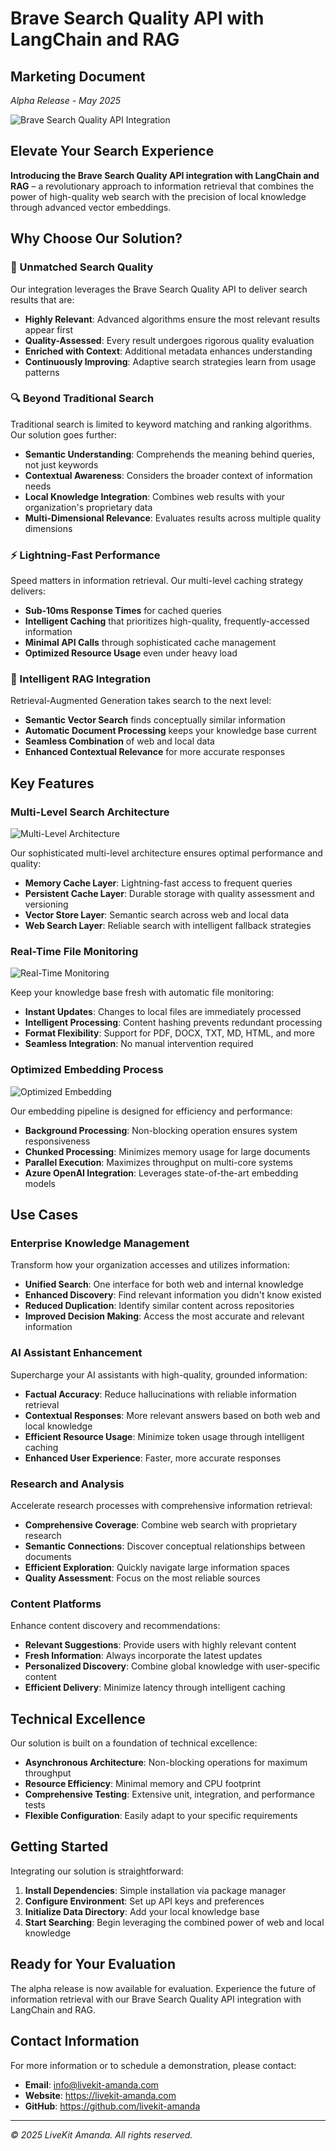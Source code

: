 # Brave Search Quality API with LangChain and RAG

## Marketing Document

*Alpha Release - May 2025*

![Brave Search Quality API Integration](https://placeholder-image.com/brave-search-quality-api-integration.png)

## Elevate Your Search Experience

**Introducing the Brave Search Quality API integration with LangChain and RAG** – a revolutionary approach to information retrieval that combines the power of high-quality web search with the precision of local knowledge through advanced vector embeddings.

## Why Choose Our Solution?

### 🚀 Unmatched Search Quality

Our integration leverages the Brave Search Quality API to deliver search results that are:

- **Highly Relevant**: Advanced algorithms ensure the most relevant results appear first
- **Quality-Assessed**: Every result undergoes rigorous quality evaluation
- **Enriched with Context**: Additional metadata enhances understanding
- **Continuously Improving**: Adaptive search strategies learn from usage patterns

### 🔍 Beyond Traditional Search

Traditional search is limited to keyword matching and ranking algorithms. Our solution goes further:

- **Semantic Understanding**: Comprehends the meaning behind queries, not just keywords
- **Contextual Awareness**: Considers the broader context of information needs
- **Local Knowledge Integration**: Combines web results with your organization's proprietary data
- **Multi-Dimensional Relevance**: Evaluates results across multiple quality dimensions

### ⚡ Lightning-Fast Performance

Speed matters in information retrieval. Our multi-level caching strategy delivers:

- **Sub-10ms Response Times** for cached queries
- **Intelligent Caching** that prioritizes high-quality, frequently-accessed information
- **Minimal API Calls** through sophisticated cache management
- **Optimized Resource Usage** even under heavy load

### 🧠 Intelligent RAG Integration

Retrieval-Augmented Generation takes search to the next level:

- **Semantic Vector Search** finds conceptually similar information
- **Automatic Document Processing** keeps your knowledge base current
- **Seamless Combination** of web and local data
- **Enhanced Contextual Relevance** for more accurate responses

## Key Features

### Multi-Level Search Architecture

![Multi-Level Architecture](https://placeholder-image.com/multi-level-architecture.png)

Our sophisticated multi-level architecture ensures optimal performance and quality:

- **Memory Cache Layer**: Lightning-fast access to frequent queries
- **Persistent Cache Layer**: Durable storage with quality assessment and versioning
- **Vector Store Layer**: Semantic search across web and local data
- **Web Search Layer**: Reliable search with intelligent fallback strategies

### Real-Time File Monitoring

![Real-Time Monitoring](https://placeholder-image.com/real-time-monitoring.png)

Keep your knowledge base fresh with automatic file monitoring:

- **Instant Updates**: Changes to local files are immediately processed
- **Intelligent Processing**: Content hashing prevents redundant processing
- **Format Flexibility**: Support for PDF, DOCX, TXT, MD, HTML, and more
- **Seamless Integration**: No manual intervention required

### Optimized Embedding Process

![Optimized Embedding](https://placeholder-image.com/optimized-embedding.png)

Our embedding pipeline is designed for efficiency and performance:

- **Background Processing**: Non-blocking operation ensures system responsiveness
- **Chunked Processing**: Minimizes memory usage for large documents
- **Parallel Execution**: Maximizes throughput on multi-core systems
- **Azure OpenAI Integration**: Leverages state-of-the-art embedding models

## Use Cases

### Enterprise Knowledge Management

Transform how your organization accesses and utilizes information:

- **Unified Search**: One interface for both web and internal knowledge
- **Enhanced Discovery**: Find relevant information you didn't know existed
- **Reduced Duplication**: Identify similar content across repositories
- **Improved Decision Making**: Access the most accurate and relevant information

### AI Assistant Enhancement

Supercharge your AI assistants with high-quality, grounded information:

- **Factual Accuracy**: Reduce hallucinations with reliable information retrieval
- **Contextual Responses**: More relevant answers based on both web and local knowledge
- **Efficient Resource Usage**: Minimize token usage through intelligent caching
- **Enhanced User Experience**: Faster, more accurate responses

### Research and Analysis

Accelerate research processes with comprehensive information retrieval:

- **Comprehensive Coverage**: Combine web search with proprietary research
- **Semantic Connections**: Discover conceptual relationships between documents
- **Efficient Exploration**: Quickly navigate large information spaces
- **Quality Assessment**: Focus on the most reliable sources

### Content Platforms

Enhance content discovery and recommendations:

- **Relevant Suggestions**: Provide users with highly relevant content
- **Fresh Information**: Always incorporate the latest updates
- **Personalized Discovery**: Combine global knowledge with user-specific content
- **Efficient Delivery**: Minimize latency through intelligent caching

## Technical Excellence

Our solution is built on a foundation of technical excellence:

- **Asynchronous Architecture**: Non-blocking operations for maximum throughput
- **Resource Efficiency**: Minimal memory and CPU footprint
- **Comprehensive Testing**: Extensive unit, integration, and performance tests
- **Flexible Configuration**: Easily adapt to your specific requirements

## Getting Started

Integrating our solution is straightforward:

1. **Install Dependencies**: Simple installation via package manager
2. **Configure Environment**: Set up API keys and preferences
3. **Initialize Data Directory**: Add your local knowledge base
4. **Start Searching**: Begin leveraging the combined power of web and local knowledge

## Ready for Your Evaluation

The alpha release is now available for evaluation. Experience the future of information retrieval with our Brave Search Quality API integration with LangChain and RAG.

## Contact Information

For more information or to schedule a demonstration, please contact:

- **Email**: info@livekit-amanda.com
- **Website**: https://livekit-amanda.com
- **GitHub**: https://github.com/livekit-amanda

---

*© 2025 LiveKit Amanda. All rights reserved.*
